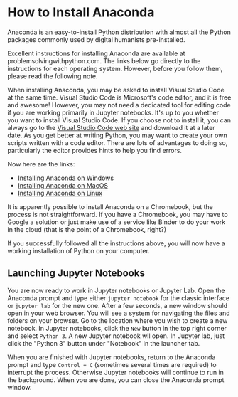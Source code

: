 # How to Install Anaconda

Anaconda is an easy-to-install Python distribution with almost all the Python packages commonly used by digital humanists pre-installed.

Excellent instructions for installing Anaconda are available at problemsolvingwithpython.com. The links below go directly to the instructions for each operating system. However, before you follow them, please read the following note.

When installing Anaconda, you may be asked to install Visual Studio Code at the same time. Visual Studio Code is Microsoft's code editor, and it is free and awesome! However, you may not need a dedicated tool for editing code if you are working primarily in Jupyter notebooks. It's up to you whether you want to install Visual Studio Code. If you choose not to install it, you can always go to the [Visual Studio Code web site](https://code.visualstudio.com/) and download it at a later date. As you get better at writing Python, you may want to create your own scripts written with a code editor. There are lots of advantages to doing so, particularly the editor provides hints to help you find errors.

Now here are the links:

- [Installing Anaconda on Windows](https://problemsolvingwithpython.com/01-Orientation/01.03-Installing-Anaconda-on-Windows/)
- [Installing Anaconda on MacOS](https://problemsolvingwithpython.com/01-Orientation/01.04-Installing-Anaconda-on-MacOS/)
- [Installing Anaconda on Linux](https://problemsolvingwithpython.com/01-Orientation/01.05-Installing-Anaconda-on-Linux/)

It is apparently possible to install Anaconda on a Chromebook, but the process is not straightforward. If you have a Chromebook, you may have to Google a solution or just make use of a service like Binder to do your work in the cloud (that is the point of a Chromebook, right?)

If you successfully followed all the instructions above, you will now have a working installation of Python on your computer.

## Launching Jupyter Notebooks

You are now ready to work in Jupyter notebooks or Jupyter Lab. Open the Anaconda prompt and type either `jupyter notebook` for the classic interface or `jupyter lab` for the new one. After a few seconds, a new window should open in your web browser. You will see a system for navigating the files and folders on your browser. Go to the location where you wish to create a new notebook. In Jupyter notebooks, click the `New` button in the top right corner and select `Python 3`. A new Jupyter notebook wil open. In Jupyter lab, just click the "Python 3" button under "Notebook" in the launcher tab.

When you are finished with Jupyter notebooks, return to the Anaconda prompt and type `Control + C` (sometimes several times are required) to interrupt the process. Otherwise Jupyter notebooks will continue to run in the background. When you are done, you can close the Anaconda prompt window.
